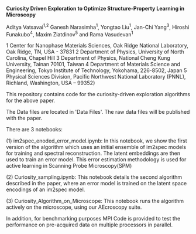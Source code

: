 <b>Curiosity Driven Exploration to Optimize Structure-Property Learning in Microscopy</b>

Aditya Vatsavai<sup>1,2</sup> Ganesh Narasimha<sup>1</sup>, Yongtao Liu<sup>1</sup>, Jan-Chi Yang<sup>3</sup>, Hiroshi Funakubo<sup>4</sup>, Maxim Ziatdinov<sup>5</sup> and Rama Vasudevan<sup>1</sup>

1 Center for Nanophase Materials Sciences, Oak Ridge National Laboratory, Oak Ridge, TN, USA - 37831
2 Department of Physics, University of North Carolina, Chapel Hill
3 Department of Physics, National Cheng Kung University, Tainan 70101, Taiwan
4 Department of Materials Science and Engineering, Tokyo Institute of Technology, Yokohama, 226-8502, Japan
5 Physical Sciences Division, Pacific Northwest National Laboratory (PNNL), Richland, Washington, USA – 99352}

This repository contains code for the curiosity-driven exploration algorithms for the above paper.

The Data files are located in 'Data Files'. The raw data files will be published with the paper.

There are 3 notebooks:

(1) im2spec_enoded_error_model.ipynb: In this notebook, we show the first version of the algorithm which uses an initial ensemble of im2spec models for training and spectral reconstruction. The latent embeddings are then used to train an error model. This error estimation methodology is used for active learning in Scanning Probe Microscopy(SPM)

(2) Curiosity_sampling.ipynb: This notebook details the second algorithm described in the paper, where an error model is trained on the latent space encodings of an im2spec model.

(3) Curiosity_Algorithm_on_Microscope: This notebook runs the algorithm actively on the microscope, using our AEcroscopy suite.

In addition, for benchmarking purposes MPI Code is provided to test the performance on pre-acquired data on multiple processors in parallel. 
